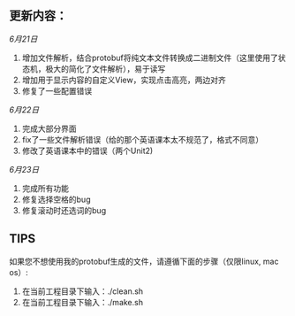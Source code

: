 更新内容：
-----
*6月21日*
 1. 增加文件解析，结合protobuf将纯文本文件转换成二进制文件（这里使用了状态机，极大的简化了文件解析），易于读写
 2. 增加用于显示内容的自定义View，实现点击高亮，两边对齐
 3. 修复了一些配置错误

*6月22日*
 1. 完成大部分界面
 2. fix了一些文件解析错误（给的那个英语课本太不规范了，格式不同意）
 3. 修改了英语课本中的错误（两个Unit2)
 
*6月23日*
 1. 完成所有功能
 2. 修复选择空格的bug
 3. 修复滚动时还选词的bug

## TIPS ##
如果您不想使用我的protobuf生成的文件，请遵循下面的步骤（仅限linux, mac os）:

 1. 在当前工程目录下输入：./clean.sh
 2. 在当前工程目录下输入：./make.sh